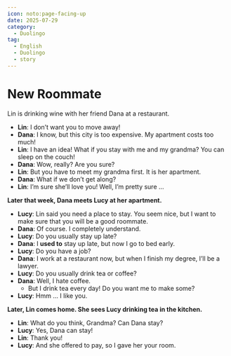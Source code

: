 ```yaml
---
icon: noto:page-facing-up
date: 2025-07-29
category:
  - Duolingo
tag:
  - English
  - Duolingo
  - story
---
```


# New Roommate

Lin is drinking wine with her friend Dana at a restaurant.

- **Lin**: I don’t want you to move away!
- **Dana**: I know, but this city is too expensive. My apartment costs too much!
- **Lin**: I have an idea! What if you stay with me and my grandma? You can sleep on the couch!
- **Dana**: Wow, really? Are you sure?
- **Lin**: But you have to meet my grandma first. It is her apartment.
- **Dana**: What if we don’t get along?
- **Lin**: I’m sure she’ll love you! Well, I’m pretty sure …

**Later that week, Dana meets Lucy at her apartment.**

- **Lucy**: Lin said you need a place to stay. You seem nice, but I want to make sure that you will be a good roommate.
- **Dana**: Of course. I completely understand.
- **Lucy**: Do you usually stay up late?
- **Dana**: I **used to** stay up late, but now I go to bed early.
- **Lucy**: Do you have a job?
- **Dana**: I work at a restaurant now, but when I finish my degree, I’ll be a lawyer.
- **Lucy**: Do you usually drink tea or coffee?
- **Dana**: Well, I hate coffee.
  - But I drink tea every day! Do you want me to make some?
- **Lucy**: Hmm … I like you.

**Later, Lin comes home. She sees Lucy drinking tea in the kitchen.**

- **Lin**: What do you think, Grandma? Can Dana stay?
- **Lucy**: Yes, Dana can stay!
- **Lin**: Thank you!
- **Lucy**: And she offered to pay, so I gave her your room.
